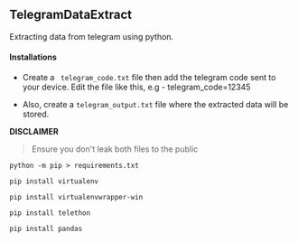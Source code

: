 ## TelegramDataExtract

Extracting data from telegram using python.

#### Installations

- Create a ``` telegram_code.txt``` file then add the telegram code sent to your device. Edit the file like this, e.g - telegram_code=12345

- Also, create a ```telegram_output.txt``` file where the extracted data will be stored. 

**DISCLAIMER** 

>Ensure you don't leak both files to the public

```
python -m pip > requirements.txt

pip install virtualenv

pip install virtualenvwrapper-win

pip install telethon

pip install pandas
```
